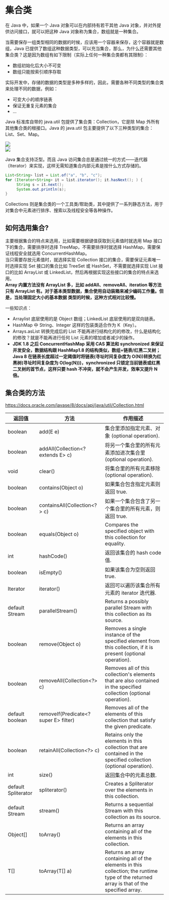 # 集合类
在 Java 中，如果一个 Java 对象可以在内部持有若干其他 Java 对象，并对外提供访问接口，就可以把这种 Java 对象称为集合，数组就是一种集合。  

当需要保存一组类型相同的数据的时候，应该用一个容器来保存，这个容器就是数组，Java 已提供了数组这种数据类型，可以充当集合，那么，为什么还需要其他集合类？这是因为数组有如下限制（实际上任何一种集合类都有其限制）：  
* 数组初始化后大小不可变
* 数组只能按索引顺序存取

实际开发中，存储的数据的类型是多种多样的，因此，需要各种不同类型的集合类来处理不同的数据，例如：  
* 可变大小的顺序链表
* 保证无重复元素的集合
* ...

Java 标准库自带的 java.util 包提供了集合类：Collection，它是除 Map 外所有其他集合类的根接口。Java 的 java.util 包主要提供了以下三种类型的集合：List、Set、Map。  

![](./Java%20Collection.png)  
![](./Java%20Util%20Collections.png)  

Java 集合支持泛型。而且 Java 访问集合总是通过统一的方式——迭代器（Iterator）来实现，这样无需知道集合内部元素是按什么方式存储的。  
```java
List<String> list = List.of("a", "b", "c");
for (Iterator<String> it = list.iterator(); it.hasNext(); ) {
     String s = it.next();
     System.out.println(s);
}
```

Collections 则是集合类的一个工具类/帮助类，其中提供了一系列静态方法，用于对集合中元素进行排序、搜索以及线程安全等各种操作。  

## 如何选用集合?
主要根据集合的特点来选用，比如需要根据键值获取到元素值时就选用 Map 接口下的集合，需要排序时选择 TreeMap，不需要排序时就选择 HashMap，需要保证线程安全就选用 ConcurrentHashMap。  
当只需要存放元素值时，就选择实现 Collection 接口的集合，需要保证元素唯一时选择实现 Set 接口的集合比如 TreeSet 或 HashSet，不需要就选择实现 List 接口的比如 ArrayList 或 LinkedList，然后再根据实现这些接口的集合的特点来选用。  
**Array 内置方法没有 ArrayList 多，比如 addAll、removeAll、iteration 等方法只有 ArrayList 有。对于基本类型数据，集合使用自动装箱来减少编码工作量。但是，当处理固定大小的基本数据 类型的时候，这种方式相对比较慢。**  

一些知识点：  
* Arraylist 底层使用的是 Object 数组；LinkedList 底层使用的是双向链表。
* HashMap 中 String、Integer 这样的包装类适合作为 K（Key）。
* Arrays.asList 转换完成后的 List 不能再进行结构化的的修改，什么是结构化的修改？就是不能再进行任何 List 元素的增加或者减少的操作。
* **JDK 1.8 之后 ConcurrentHashMap 采用 CAS 算法和 synchronized 来保证并发安全，数据结构跟 HashMap1.8 的结构类似，数组+链表/红黑二叉树；Java 8 在链表长度超过一定阈值时将链表(寻址时间复杂度为 O(N))转换为红黑树(寻址时间复杂度为 O(log(N)))，synchronized 只锁定当前链表或红黑二叉树的首节点，这样只要 hash 不冲突，就不会产生并发，效率又提升 N 倍。**

## 集合类的方法
https://docs.oracle.com/javase/8/docs/api/java/util/Collection.html  

返回值|方法  |作用描述
-----|-----|-----
boolean	| add(E e) | 集合里添加指定元素、对象 (optional operation).
boolean	| addAll(Collection<? extends E> c) | 将另一个集合里的所有元素添加进次集合里 (optional operation).
void	| clear() | 将集合里的所有元素移除 (optional operation).
boolean	| contains(Object o) | 如果集合包含指定元素则返回 true.
boolean	| containsAll(Collection<?> c) | 如果一个集合包含了另一个集合里的所有元素，则返回 true.
boolean	| equals(Object o) | Compares the specified object with this collection for equality.
int	    | hashCode() | 返回该集合的 hash code 值.
boolean	| isEmpty() | 如果该集合为空则返回 true.
Iterator<E>	| iterator() | 返回可以遍历该集合所有元素的 iterator 迭代器.
default Stream<E>   | parallelStream() | Returns a possibly parallel Stream with this collection as its source.
boolean	| remove(Object o) | Removes a single instance of the specified element from this collection, if it is present (optional operation).
boolean	| removeAll(Collection<?> c) | Removes all of this collection's elements that are also contained in the specified collection (optional operation).
default boolean	| removeIf(Predicate<? super E> filter) | Removes all of the elements of this collection that satisfy the given predicate.
boolean	| retainAll(Collection<?> c) | Retains only the elements in this collection that are contained in the specified collection (optional operation).
int	    | size() | 返回集合中的元素总数.
default Spliterator<E>	| spliterator() | Creates a Spliterator over the elements in this collection.
default Stream<E>	| stream() | Returns a sequential Stream with this collection as its source.
Object[]	| toArray() | Returns an array containing all of the elements in this collection.
<T> T[]	| toArray(T[] a) | Returns an array containing all of the elements in this collection; the runtime type of the returned array is that of the specified array.
